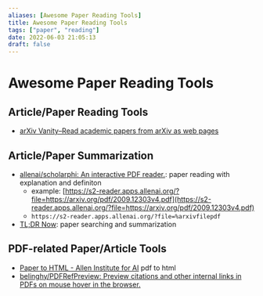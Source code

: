 ```yaml
---
aliases: [Awesome Paper Reading Tools]
title: Awesome Paper Reading Tools
tags: ["paper", "reading"]
date: 2022-06-03 21:05:13
draft: false
---
```


# Awesome Paper Reading Tools

## Article/Paper Reading Tools

- [arXiv Vanity–Read academic papers from arXiv as web pages](https://www.arxiv-vanity.com/)

## Article/Paper Summarization

- [allenai/scholarphi: An interactive PDF reader.](https://github.com/allenai/scholarphi): paper reading with explanation and definiton
    - example: [https://s2-reader.apps.allenai.org/?file=https://arxiv.org/pdf/2009.12303v4.pdf](https://s2-reader.apps.allenai.org/?file=https://arxiv.org/pdf/2009.12303v4.pdf)
    - `https://s2-reader.apps.allenai.org/?file=%arxivfilepdf`
- [TL;DR Now](https://tldrnow.com/): paper searching and summarization

## PDF-related Paper/Article Tools

- [Paper to HTML - Allen Institute for AI](https://papertohtml.org/) pdf to html
- [belinghy/PDFRefPreview: Preview citations and other internal links in PDFs on mouse hover in the browser.](https://github.com/belinghy/PDFRefPreview)
